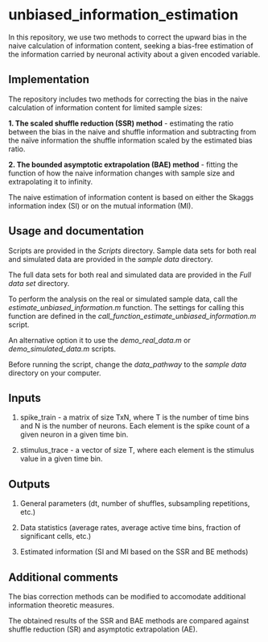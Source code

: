 # unbiased_information_estimation
In this repository, we use two methods to correct the upward bias in the naive calculation of information content, seeking a bias-free estimation of the information carried by neuronal activity about a given encoded variable.


## Implementation
The repository includes two methods for correcting the bias in the naive calculation of information content for limited sample sizes:

**1. The scaled shuffle reduction (SSR) method** - estimating the ratio between the bias in the naive and shuffle information and subtracting from the naïve information the shuffle information scaled by the estimated bias ratio.

**2. The bounded asymptotic extrapolation (BAE) method** - fitting the function of how the naive information changes with sample size and extrapolating it to infinity.

The naive estimation of information content is based on either the Skaggs information index (SI) or on the mutual information (MI).

## Usage and documentation
Scripts are provided in the *Scripts* directory.
Sample data sets for both real and simulated data are provided in the *sample data* directory.

The full data sets for both real and simulated data are provided in the *Full data set* directory.

To perform the analysis on the real or simulated sample data, call the *estimate_unbiased_information.m* function.
The settings for calling this function are defined in the *call_function_estimate_unbiased_information.m* script.

An alternative option it to use the *demo_real_data.m* or *demo_simulated_data.m* scripts.  

Before running the script, change the *data_pathway* to the *sample data* directory on your computer.

## Inputs
1. spike_train - a matrix of size TxN, where T is the number of time bins and N is the number of neurons. Each element is the spike count of a given neuron in a given time bin.

2. stimulus_trace - a vector of size T, where each element is the stimulus value in a given time bin.

## Outputs

1. General parameters (dt, number of shuffles, subsampling repetitions, etc.)

2. Data statistics (average rates, average active time bins, fraction of significant cells, etc.)

3. Estimated information (SI and MI based on the SSR and BE methods)

## Additional comments
The bias correction methods can be modified to accomodate additional information theoretic measures.

The obtained results of the SSR and BAE methods are compared against shuffle reduction (SR) and asymptotic extrapolation (AE). 

